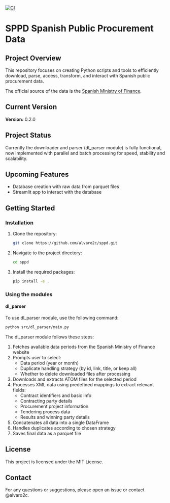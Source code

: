 [![CI](https://github.com/Alvaro2c/sppd/actions/workflows/build.yml/badge.svg)](https://github.com/Alvaro2c/sppd/actions/workflows/build.yml)

# SPPD Spanish Public Procurement Data

## Project Overview
This repository focuses on creating Python scripts and tools to efficiently download, parse, access, transform, and interact with Spanish public procurement data.

The official source of the data is the [Spanish Ministry of Finance](https://www.hacienda.gob.es/es-ES/GobiernoAbierto/Datos%20Abiertos/Paginas/LicitacionesContratante.aspx).

## Current Version

**Version:** 0.2.0


## Project Status

Currently the downloader and parser (dl_parser module) is fully functional, now implemented with parallel and batch processing for speed, stability and scalability.

## Upcoming Features

- Database creation with raw data from parquet files
- Streamlit app to interact with the database

## Getting Started

### Installation

1. Clone the repository:
    ```sh
    git clone https://github.com/alvaro2c/sppd.git
    ```
2. Navigate to the project directory:
    ```sh
    cd sppd
    ```
3. Install the required packages:
    ```sh
    pip install -e .
    ```

### Using the modules


#### dl_parser

To use dl_parser module, use the following command:
```sh
python src/dl_parser/main.py
```

The dl_parser module follows these steps:
1. Fetches available data periods from the Spanish Ministry of Finance website
2. Prompts user to select:
   - Data period (year or month)
   - Duplicate handling strategy (by id, link, title, or keep all)
   - Whether to delete downloaded files after processing
3. Downloads and extracts ATOM files for the selected period
4. Processes XML data using predefined mappings to extract relevant fields:
   - Contract identifiers and basic info
   - Contracting party details
   - Procurement project information
   - Tendering process data
   - Results and winning party details
5. Concatenates all data into a single DataFrame
6. Handles duplicates according to chosen strategy
7. Saves final data as a parquet file


## License

This project is licensed under the MIT License.

## Contact

For any questions or suggestions, please open an issue or contact @alvaro2c.
